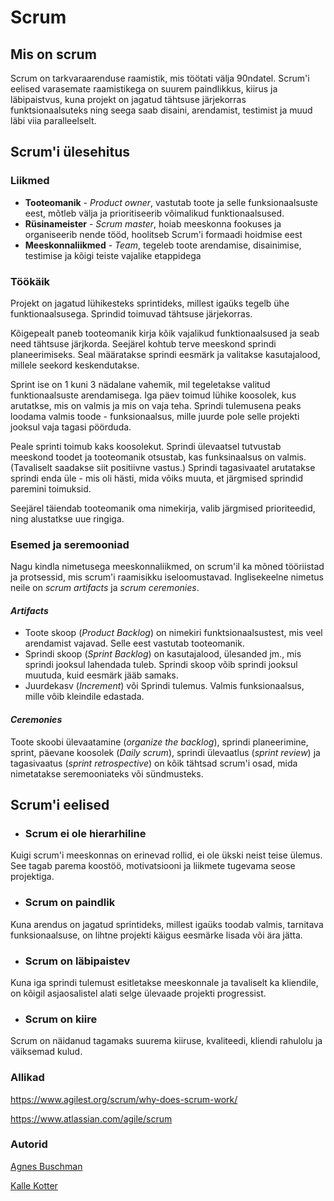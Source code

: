 # Scrum

## Mis on scrum

Scrum on tarkvaraarenduse raamistik, mis töötati välja 90ndatel. Scrum'i eelised varasemate raamistikega on suurem paindlikkus, kiirus ja läbipaistvus, kuna projekt on jagatud tähtsuse järjekorras funktsionaalsuteks ning seega saab disaini, arendamist, testimist ja muud läbi viia paralleelselt.

## Scrum'i ülesehitus

### Liikmed

* **Tooteomanik** - *Product owner*, vastutab toote ja selle funksionaalsuste eest, mõtleb välja ja prioritiseerib võimalikud funktionaalsused.
* **Rüsinameister** - *Scrum master*, hoiab meeskonna fookuses ja organiseerib nende tööd, hoolitseb Scrum'i formaadi hoidmise eest
* **Meeskonnaliikmed** - *Team*, tegeleb toote arendamise, disainimise, testimise ja kõigi teiste vajalike etappidega

### Töökäik

Projekt on jagatud lühikesteks sprintideks, millest igaüks tegelb ühe funktionaalsusega. Sprindid toimuvad tähtsuse järjekorras.

Kõigepealt paneb tooteomanik kirja kõik vajalikud funktionaalsused ja seab need tähtsuse järjkorda. Seejärel kohtub terve meeskond sprindi planeerimiseks. Seal määratakse sprindi eesmärk ja valitakse kasutajalood, millele seekord keskendutakse.

Sprint ise on 1 kuni 3 nädalane vahemik, mil tegeletakse valitud funktionaalsuste arendamisega. Iga päev toimud lühike koosolek, kus arutatkse, mis on valmis ja mis on vaja teha. Sprindi tulemusena peaks loodama valmis toode - funksionaalsus, mille juurde pole selle projekti jooksul vaja tagasi pöörduda.

Peale sprinti toimub kaks koosolekut. Sprindi ülevaatsel tutvustab meeskond toodet ja tooteomanik otsustab, kas funksinaalsus on valmis. (Tavaliselt saadakse siit positiivne vastus.) Sprindi tagasivaatel arutatakse sprindi enda üle - mis oli hästi, mida võiks muuta, et järgmised sprindid paremini toimuksid.

Seejärel täiendab tooteomanik oma nimekirja, valib järgmised prioriteedid, ning alustatkse uue ringiga.

### Esemed ja seremooniad

Nagu kindla nimetusega meeskonnaliikmed, on scrum'il ka mõned tööriistad ja protsessid, mis scrum'i raamisikku iseloomustavad. Inglisekeelne nimetus neile on *scrum artifacts* ja *scrum ceremonies*.

#### *Artifacts*

* Toote skoop (*Product Backlog*) on nimekiri funktsionaalsustest, mis veel arendamist vajavad. Selle eest vastutab tooteomanik.
* Sprindi skoop (*Sprint Backlog*) on kasutajalood, ülesanded jm., mis sprindi jooksul lahendada tuleb. Sprindi skoop võib sprindi jooksul muutuda, kuid eesmärk jääb samaks.
* Juurdekasv (*Increment*) või Sprindi tulemus. Valmis funksionaalsus, mille võib kleindile edastada.

#### *Ceremonies*

Toote skoobi ülevaatamine (*organize the backlog*), sprindi planeerimine, sprint, päevane koosolek (*Daily scrum*), sprindi ülevaatlus (*sprint review*) ja tagasivaatus (*sprint retrospective*) on kõik tähtsad scrum'i osad, mida nimetatakse seremooniateks või sündmusteks.

## Scrum'i eelised

* ### Scrum ei ole hierarhiline
Kuigi scrum'i meeskonnas on erinevad rollid, ei ole ükski neist teise ülemus. See tagab parema koostöö, motivatsiooni ja liikmete tugevama seose projektiga.
* ### Scrum on paindlik
Kuna arendus on jagatud sprintideks, millest igaüks toodab valmis, tarnitava funksionaalsuse, on lihtne projekti käigus eesmärke lisada või ära jätta.
* ### Scrum on läbipaistev
Kuna iga sprindi tulemust esitletakse meeskonnale ja tavaliselt ka kliendile, on kõigil asjaosalistel alati selge ülevaade projekti progressist.
* ### Scrum on kiire
Scrum on näidanud tagamaks suurema kiiruse, kvaliteedi, kliendi rahulolu ja väiksemad kulud.

### Allikad

https://www.agilest.org/scrum/why-does-scrum-work/

https://www.atlassian.com/agile/scrum

### Autorid

[Agnes Buschman](https://github.com/Pehm)

[Kalle Kotter](https://github.com/ShadowalRazack)